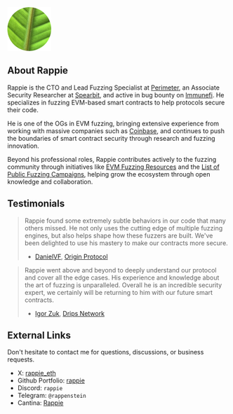 <img src="../assets/profile-rappie.png" alt="Rappie profile pic">

## About Rappie
Rappie is the CTO and Lead Fuzzing Specialist at [Perimeter](https://perimetersec.io), an Associate Security Researcher at [Spearbit](https://spearbit.com/), and active in bug bounty on [Immunefi](https://immunefi.com/). He specializes in fuzzing EVM-based smart contracts to help protocols secure their code.

He is one of the OGs in EVM fuzzing, bringing extensive experience from working with massive companies such as [Coinbase](http://coinbase.com/), and continues to push the boundaries of smart contract security through research and fuzzing innovation.

Beyond his professional roles, Rappie contributes actively to the fuzzing community through initiatives like [EVM Fuzzing Resources](https://github.com/perimetersec/evm-fuzzing-resources) and the [List of Public Fuzzing Campaigns](https://github.com/perimetersec/public-fuzzing-campaigns-list), helping grow the ecosystem through open knowledge and collaboration.

## Testimonials
> Rappie found some extremely subtle behaviors in our code that many others missed. He not only uses the cutting edge of multiple fuzzing engines, but also helps shape how these fuzzers are built. We've been delighted to use his mastery to make our contracts more secure.
> 
>   - [DanielVF](https://x.com/danielvf), [Origin Protocol](https://www.originprotocol.com/)

> Rappie went above and beyond to deeply understand our protocol and cover all the edge cases. His experience and knowledge about the art of fuzzing is unparalleled. Overall he is an incredible security expert, we certainly will be returning to him with our future smart contracts.
>
>   - [Igor Zuk](https://x.com/code_sandwich), [Drips Network](https://www.drips.network/)
            
## External Links
Don't hesitate to contact me for questions, discussions, or business requests.
- X: [rappie_eth](https://x.com/rappie_eth)
- Github Portfolio: [rappie](https://github.com/rappie/portfolio)
- Discord: `rappie`
- Telegram: `@rappenstein`
- Cantina: [Rappie](https://cantina.xyz/u/Rappie)
